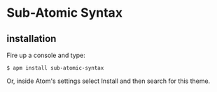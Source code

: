 # Sub-Atomic Syntax

## installation
Fire up a console and type:
```shell
$ apm install sub-atomic-syntax
```
Or, inside Atom's settings select Install and then search for this theme.
